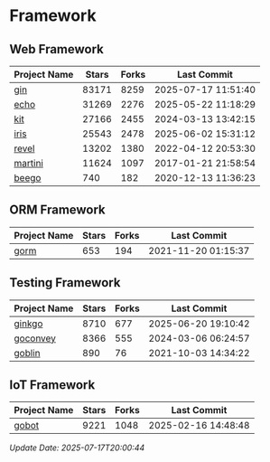 # Framework

## Web Framework
| Project Name | Stars | Forks | Last Commit |
| ------------ | ----- | ----- | ----------- |
| [gin](https://github.com/gin-gonic/gin) | 83171 | 8259 | 2025-07-17 11:51:40 |
| [echo](https://github.com/labstack/echo) | 31269 | 2276 | 2025-05-22 11:18:29 |
| [kit](https://github.com/go-kit/kit) | 27166 | 2455 | 2024-03-13 13:42:15 |
| [iris](https://github.com/kataras/iris) | 25543 | 2478 | 2025-06-02 15:31:12 |
| [revel](https://github.com/revel/revel) | 13202 | 1380 | 2022-04-12 20:53:30 |
| [martini](https://github.com/go-martini/martini) | 11624 | 1097 | 2017-01-21 21:58:54 |
| [beego](https://github.com/astaxie/beego) | 740 | 182 | 2020-12-13 11:36:23 |

## ORM Framework
| Project Name | Stars | Forks | Last Commit |
| ------------ | ----- | ----- | ----------- |
| [gorm](https://github.com/jinzhu/gorm) | 653 | 194 | 2021-11-20 01:15:37 |

## Testing Framework
| Project Name | Stars | Forks | Last Commit |
| ------------ | ----- | ----- | ----------- |
| [ginkgo](https://github.com/onsi/ginkgo) | 8710 | 677 | 2025-06-20 19:10:42 |
| [goconvey](https://github.com/smartystreets/goconvey) | 8366 | 555 | 2024-03-06 06:24:57 |
| [goblin](https://github.com/franela/goblin) | 890 | 76 | 2021-10-03 14:34:22 |

## IoT Framework
| Project Name | Stars | Forks | Last Commit |
| ------------ | ----- | ----- | ----------- |
| [gobot](https://github.com/hybridgroup/gobot) | 9221 | 1048 | 2025-02-16 14:48:48 |

*Update Date: 2025-07-17T20:00:44*